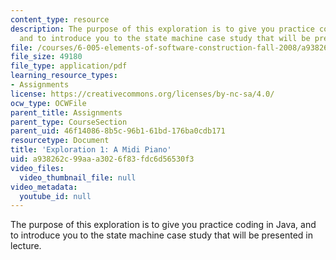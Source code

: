 ```yaml
---
content_type: resource
description: The purpose of this exploration is to give you practice coding in Java,
  and to introduce you to the state machine case study that will be presented in lecture.
file: /courses/6-005-elements-of-software-construction-fall-2008/a938262c99aaa3026f83fdc6d56530f3_MIT6_005f08_explore01.pdf
file_size: 49180
file_type: application/pdf
learning_resource_types:
- Assignments
license: https://creativecommons.org/licenses/by-nc-sa/4.0/
ocw_type: OCWFile
parent_title: Assignments
parent_type: CourseSection
parent_uid: 46f14086-8b5c-96b1-61bd-176ba0cdb171
resourcetype: Document
title: 'Exploration 1: A Midi Piano'
uid: a938262c-99aa-a302-6f83-fdc6d56530f3
video_files:
  video_thumbnail_file: null
video_metadata:
  youtube_id: null
---
```

The purpose of this exploration is to give you practice coding in Java, and to introduce you to the state machine case study that will be presented in lecture.